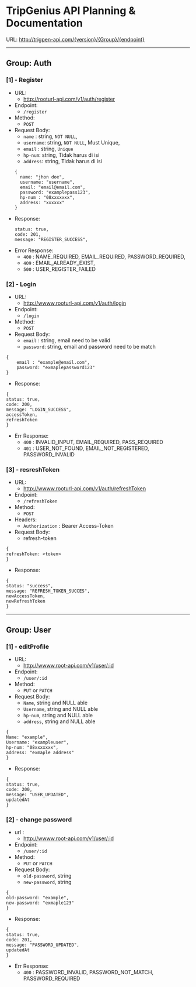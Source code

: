 # TripGenius API Planning & Documentation
URL: http://trigpen-api.com/{version}/{Group}/{endpoint}

-----------
## Group: Auth

### [1] - Register
- URL: 
    - http://rooturl-api.com/v1/auth/register
- Endpoint: 
    - `/register`  
- Method: 
    - `POST`
- Request Body:
    - `name` : string, `NOT NULL`,
    - `username`: string, `NOT NULL`, Must Unique,
    - `email` : string, `Unique`
    - `hp-num`: string, Tidak harus di isi  
    - `address`: string, Tidak harus di isi  
  ```
  {
    name: "jhon doe",
    username: "username",
    email: "email@email.com",
    password: "examplepass123",
    hp-num : "08xxxxxxx",
    address: "xxxxxx"
  }
  ```  
- Response:  
  ```
  status: true,
  code: 201,
  message: "REGISTER_SUCCESS",
  ```  
- Error Response:
    - `400` : NAME_REQUIRED, EMAIL_REQUIRED, PASSWORD_REQUIRED,  
    - `409` : EMAIL_ALREADY_EXIST,
    - `500` : USER_REGISTER_FAILED
  
### [2] - Login  
- URL:
    - http://wwww.rooturl-api.com/v1/auth/login
- Endpoint:
    - `/login` 
- Method:
    - `POST`  
- Request Body: 
    - `email` : string, email need to be valid
    - `password`: string, email and password need to be match  
```
{
    email : "example@email.com",
    password: "exmaplepassword123"
}
```  
- Response:
```
{
status: true,
code: 200,
message: "LOGIN_SUCCESS",
accessToken,
refreshToken
}
```  
- Err Response:
    - `400` : INVALID_INPUT, EMAIL_REQUIRED, PASS_REQUIRED
    - `401` : USER_NOT_FOUND, EMAIL_NOT_REGISTERED, PASSWORD_INVALID  

### [3] - resreshToken
- URL:
    - http://wwww.rooturl-api.com/v1/auth/refreshToken
- Endpoint:
    - `/refreshToken`
- Method: 
    - `POST`
- Headers:  
    - `Authorization` : Bearer Access-Token
- Request Body:
    - refresh-token
```
{
refreshToken: <token>
}
```  
- Response:
```
{
status: "success",
message: "REFRESH_TOKEN_SUCCES",
newAccessToken,
newRefreshToken
}
```  
-----------  
## Group: User  
### [1] - editProfile
- URL: 
    - http://wwww.root-api.com/v1/user/:id
- Endpoint: 
    - `/user/:id`
- Method: 
    - `PUT` or `PATCH`
- Request Body:
    - `Name`, string and NULL able
    - `Username`, string and NULL able
    - `hp-num`, string and NULL able
    - `address`, string and NULL able  
```
{
Name: "example",
Username: "exampleuser",
hp-num: "08xxxxxxx",
address: "exmaple address"
}
```  
- Response:
```
{
status: true,
code: 200,
message: "USER_UPDATED",
updatedAt
}
```  
### [2] - change password
- url :
    - http://wwww.root-api.com/v1/user/:id 
- Endpoint:
    - `/user/:id`
- Method: 
    - `PUT` or `PATCH`
- Request Body:  
    - `old-password`, string
    - `new-password`, string  
```
{
old-password: "example",
new-password: "exmaple123"
}
```  
- Response: 
```
{
status: true,
code: 201,
message: "PASSWORD_UPDATED",
updatedAt
}
```  
- Err Response:
    - `400` : PASSWORD_INVALID, PASSWORD_NOT_MATCH, PASSWORD_REQUIRED  
